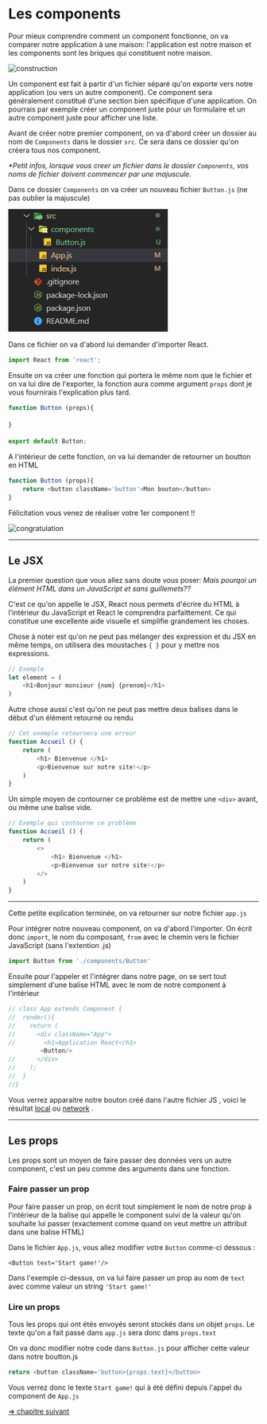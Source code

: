 # Les components

Pour mieux comprendre comment un component fonctionne, on va comparer notre application à une maison: l'application est notre maison et les components sont les briques qui constituent notre maison.

![construction](https://media.giphy.com/media/fVeAI9dyD5ssIFyOyM/giphy.gif)

Un component est fait à partir d'un fichier séparé qu'on exporte vers notre application (ou vers un autre component). Ce component sera généralement constitué d'une section bien spécifique d'une application. On pourrais par exemple créer un component juste pour un formulaire et un autre component juste pour afficher une liste.

Avant de créer notre premier component, on va d'abord créer un dossier au nom de `Components` dans le dossier `src`. Ce sera dans ce dossier qu'on créera tous nos component. 

_*Petit infos, lorsque vous creer un fichier dans le dossier `Components`, vos noms de fichier doivent commencer par une majuscule._ 

Dans ce dossier `Components` on va créer un nouveau fichier `Button.js` (ne pas oublier la majuscule)

![button](./img/component/component-button.png)

Dans ce fichier on va d'abord lui demander d'importer React.

```js
import React from 'react';
```

Ensuite on va créer une fonction qui portera le même nom que le fichier et on va lui dire de l'exporter, la fonction aura comme argument `props` dont je vous fournirais l'explication plus tard.

```js
function Button (props){
	
}

export default Button;
```

A l'intérieur de cette fonction, on va lui demander de retourner un boutton en HTML

```js
function Button (props){
	return <button className='button'>Mon bouton</button>
}
```
Félicitation vous venez de réaliser votre 1er component !!

![congratulation](https://media.giphy.com/media/3o6fIUZTTDl0IDjbZS/giphy.gif)

---

## Le JSX

La premier question que vous allez sans doute vous poser: *Mais pourqoi un élément HTML dans un JavaScript et sans guillemets??*

C'est ce qu'on appelle le JSX, React nous permets d'écrire du HTML à l'intérieur du JavaScript et React le comprendra parfaittement. Ce qui constitue une excellente aide visuelle et simplifie grandement les choses.

Chose à noter est qu'on ne peut pas mélanger des expression et du JSX en même temps, on utilisera des moustaches `{ }` pour y mettre nos expressions.

```js
// Exemple
let element = (
	<h1>Bonjour monsieur {nom} {prenom}</h1>
)
```

Autre chose aussi c'est qu'on ne peut pas mettre deux balises dans le début d'un élément retourné ou rendu

```js
// Cet exemple retournera une erreur
function Accueil () {
	return (
		<h1> Bienvenue </h1>
		<p>Bienvenue sur notre site!</p>
	)
}
```

Un simple moyen de contourner ce problème est de mettre une `<div>` avant, ou même une balise vide.

```js
// Exemple qui contourne ce problème
function Accueil () {
	return (
		<>
			<h1> Bienvenue </h1>
			<p>Bienvenue sur notre site!</p>
		</>
	)
}
```

---

Cette petite explication terminée, on va retourner sur notre fichier `app.js`

Pour intégrer notre nouveau component, on va d'abord l'importer. On écrit donc `import`, le nom du composant, `from` avec le chemin vers le fichier JavaScript (sans l'extention .js)

```js
import Button from './components/Button'
```

Ensuite pour l'appeler et l'intégrer dans notre page, on se sert tout simplement d'une balise HTML avec le nom de notre component à l'intérieur

```js
// class App extends Component {
//  render(){
//    return (
//      <div className="App">
//        <h1>Application React</h1>
		 <Button/>
//      </div>
//    );
//  }
//}
```

Vous verrez apparaitre notre bouton créé dans l'autre fichier JS , voici le résultat [local](http://localhost:3000/) ou [network](http://172.20.2.86:3000/ ) .

---

## Les props

Les props sont un moyen de faire passer des données vers un autre component, c'est un peu comme des arguments dans une fonction.

### Faire passer un prop

Pour faire passer un prop, on écrit tout simplement le nom de notre prop à l'intérieur de la balise qui appelle le component suivi de la valeur qu'on souhaite lui passer (exactement comme quand on veut mettre un attribut dans une balise HTML)

Dans le fichier `App.js`, vous allez modifier votre  `Button` comme-ci dessous :

```
<Button text='Start game!'/>
```

Dans l'exemple ci-dessus, on va lui faire passer un prop au nom de `text` avec comme valeur un string `'Start game!'`

### Lire un props

Tous les props qui ont étés envoyés seront stockés dans un objet `props`. Le texte qu'on a fait passé dans `app.js` sera donc dans `props.text`

On va donc modifier notre code dans `Button.js` pour afficher cette valeur dans notre boutton.js

```js
return <button className='button>{props.text}</button>
```

Vous verrez donc le texte `Start game!` qui à été défini depuis l'appel du component de `App.js`

[=> chapitre suivant](06-state.md)